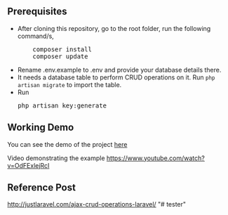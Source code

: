 ## Prerequisites
<ul>
<li>After cloning this repository, go to the root folder, run the following command/s,
<pre>
    composer install
    composer update</pre>
</li>
<li>Rename .env.example to .env and provide your database details there.</li>
<li>It needs a database table to perform CRUD operations on it. Run <code>php artisan migrate</code> to import the table.</li>
<li>Run <pre>php artisan key:generate</pre> </li>

</ul>

## Working Demo
You can see the demo of the project <a href="http://demos.justlaravel.com/ajax-crud-operations-laravel/">here</a>

Video demonstrating the example https://www.youtube.com/watch?v=OdFExlejRcI

## Reference Post
<a href="http://justlaravel.com/ajax-crud-operations-laravel/">http://justlaravel.com/ajax-crud-operations-laravel/
</a>
"# tester" 
